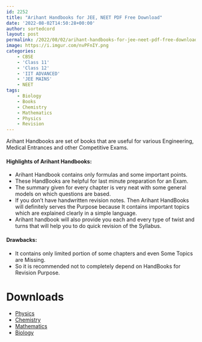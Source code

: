 ```yaml
---
id: 2252
title: "Arihant Handbooks for JEE, NEET PDF Free Download"
date: '2022-08-02T14:50:28+00:00'
author: sortedcord
layout: post
permalink: /2022/08/02/arihant-handbooks-for-jee-neet-pdf-free-download/
image: https://i.imgur.com/nvPFnIY.png
categories:
    - CBSE
    - 'Class 11'
    - 'Class 12'
    - 'IIT ADVANCED'
    - 'JEE MAINS'
    - NEET
tags:
    - Biology
    - Books
    - Chemistry
    - Mathematics
    - Physics
    - Revision
---
```


Arihant Handbooks are set of books that are useful for various Engineering, Medical Entrances and other Competitive Exams.

#### Highlights of Arihant Handbooks:

- Arihant Handbook contains only formulas and some important points.
- These HandBooks are helpful for last minute preparation for an Exam.
- The summary given for every chapter is very neat with some general models on which questions are based.
- If you don’t have handwritten revision notes. Then Arihant HandBooks will definitely serves the Purpose because It contains important topics which are explained clearly in a simple language.
- Arihant handbook will also provide you each and every type of twist and turns that will help you to do quick revision of the Syllabus.

#### **Drawbacks:**

- It contains only limited portion of some chapters and even Some Topics are Missing.
- So it is recommended not to completely depend on HandBooks for Revision Purpose.

# Downloads

- [Physics](https://drive.google.com/uc?export=download&id=10U_zqFpGN_SYz0eonSpFESB1Gbb-9g_p)
- [Chemistry](https://drive.google.com/uc?export=download&id=10VCV1vEk7nud-dCwYA0O1d-6rp_EMWfN)
- [Mathematics](https://drive.google.com/uc?export=download&id=10X3_KJiymKUFvBoeFYn677KA4pBm60sj)
- [Biology](https://drive.google.com/uc?export=download&id=10iyYQD3siG7AzGMlCEi6QbPQZVgfuDKM)
